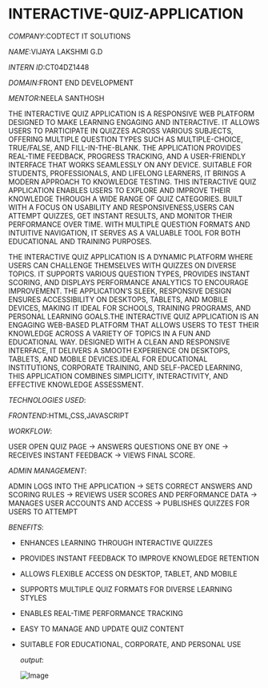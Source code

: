 # INTERACTIVE-QUIZ-APPLICATION
*COMPANY*:CODTECT IT SOLUTIONS

*NAME*:VIJAYA LAKSHMI G.D

*INTERN ID*:CT04DZ1448

*DOMAIN*:FRONT END DEVELOPMENT

*MENTOR*:NEELA SANTHOSH

THE INTERACTIVE QUIZ APPLICATION IS A RESPONSIVE WEB PLATFORM DESIGNED TO MAKE LEARNING ENGAGING AND INTERACTIVE. IT ALLOWS USERS TO PARTICIPATE IN QUIZZES ACROSS VARIOUS SUBJECTS, OFFERING MULTIPLE QUESTION TYPES SUCH AS MULTIPLE-CHOICE, TRUE/FALSE, AND FILL-IN-THE-BLANK. THE APPLICATION PROVIDES REAL-TIME FEEDBACK, PROGRESS TRACKING, AND A USER-FRIENDLY INTERFACE THAT WORKS SEAMLESSLY ON ANY DEVICE. SUITABLE FOR STUDENTS, PROFESSIONALS, AND LIFELONG LEARNERS, IT BRINGS A MODERN APPROACH TO KNOWLEDGE TESTING.
THIS INTERACTIVE QUIZ APPLICATION ENABLES USERS TO EXPLORE AND IMPROVE THEIR KNOWLEDGE THROUGH A WIDE RANGE OF QUIZ CATEGORIES. BUILT WITH A FOCUS ON USABILITY AND RESPONSIVENESS,USERS CAN ATTEMPT QUIZZES, GET INSTANT RESULTS, AND MONITOR THEIR PERFORMANCE OVER TIME. WITH MULTIPLE QUESTION FORMATS AND INTUITIVE NAVIGATION, IT SERVES AS A VALUABLE TOOL FOR BOTH EDUCATIONAL AND TRAINING PURPOSES.

THE INTERACTIVE QUIZ APPLICATION IS A DYNAMIC PLATFORM WHERE USERS CAN CHALLENGE THEMSELVES WITH QUIZZES ON DIVERSE TOPICS. IT SUPPORTS VARIOUS QUESTION TYPES, PROVIDES INSTANT SCORING, AND DISPLAYS PERFORMANCE ANALYTICS TO ENCOURAGE IMPROVEMENT. THE APPLICATION’S SLEEK, RESPONSIVE DESIGN ENSURES ACCESSIBILITY ON DESKTOPS, TABLETS, AND MOBILE DEVICES, MAKING IT IDEAL FOR SCHOOLS, TRAINING PROGRAMS, AND PERSONAL LEARNING GOALS.THE INTERACTIVE QUIZ APPLICATION IS AN ENGAGING WEB-BASED PLATFORM THAT ALLOWS USERS TO TEST THEIR KNOWLEDGE ACROSS A VARIETY OF TOPICS IN A FUN AND EDUCATIONAL WAY. DESIGNED WITH A CLEAN AND RESPONSIVE INTERFACE, IT DELIVERS A SMOOTH EXPERIENCE ON DESKTOPS, TABLETS, AND MOBILE DEVICES.IDEAL FOR EDUCATIONAL INSTITUTIONS, CORPORATE TRAINING, AND SELF-PACED LEARNING, THIS APPLICATION COMBINES SIMPLICITY, INTERACTIVITY, AND EFFECTIVE KNOWLEDGE ASSESSMENT.

*TECHNOLOGIES USED*:

*FRONTEND*:HTML,CSS,JAVASCRIPT

*WORKFLOW*:

USER OPEN QUIZ PAGE → ANSWERS QUESTIONS ONE BY ONE → RECEIVES INSTANT FEEDBACK → VIEWS FINAL SCORE.

*ADMIN MANAGEMENT*:

ADMIN LOGS INTO THE APPLICATION → SETS CORRECT ANSWERS AND SCORING RULES → REVIEWS USER SCORES AND PERFORMANCE DATA → MANAGES USER ACCOUNTS AND ACCESS → PUBLISHES QUIZZES FOR USERS TO ATTEMPT

*BENEFITS*:

- ENHANCES LEARNING THROUGH INTERACTIVE QUIZZES  
- PROVIDES INSTANT FEEDBACK TO IMPROVE KNOWLEDGE RETENTION  
- ALLOWS FLEXIBLE ACCESS ON DESKTOP, TABLET, AND MOBILE  
- SUPPORTS MULTIPLE QUIZ FORMATS FOR DIVERSE LEARNING STYLES  
- ENABLES REAL-TIME PERFORMANCE TRACKING  
- EASY TO MANAGE AND UPDATE QUIZ CONTENT  
- SUITABLE FOR EDUCATIONAL, CORPORATE, AND PERSONAL USE

  *output*:

  ![Image](https://github.com/user-attachments/assets/eb3cc1c5-9448-4b59-817a-3ec36203afaa)
